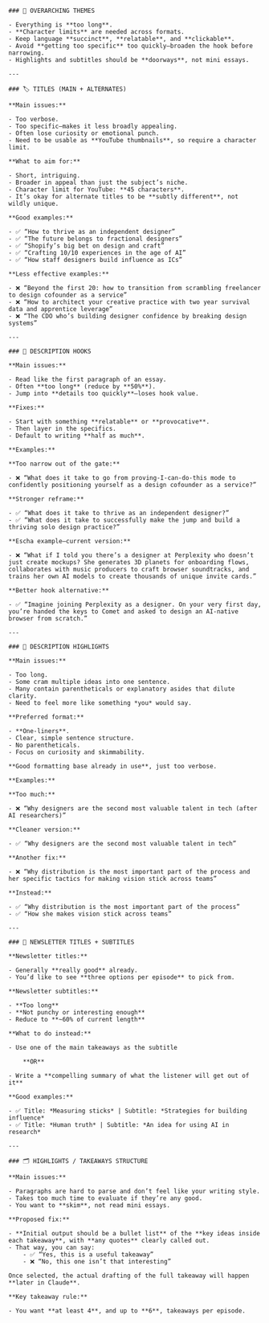 
    
    ### 🎯 OVERARCHING THEMES
    
    - Everything is **too long**.
    - **Character limits** are needed across formats.
    - Keep language **succinct**, **relatable**, and **clickable**.
    - Avoid **getting too specific** too quickly—broaden the hook before narrowing.
    - Highlights and subtitles should be **doorways**, not mini essays.
    
    ---
    
    ### 🏷️ TITLES (MAIN + ALTERNATES)
    
    **Main issues:**
    
    - Too verbose.
    - Too specific—makes it less broadly appealing.
    - Often lose curiosity or emotional punch.
    - Need to be usable as **YouTube thumbnails**, so require a character limit.
    
    **What to aim for:**
    
    - Short, intriguing.
    - Broader in appeal than just the subject’s niche.
    - Character limit for YouTube: **45 characters**.
    - It’s okay for alternate titles to be **subtly different**, not wildly unique.
    
    **Good examples:**
    
    - ✅ “How to thrive as an independent designer”
    - ✅ “The future belongs to fractional designers”
    - ✅ “Shopify’s big bet on design and craft”
    - ✅ “Crafting 10/10 experiences in the age of AI”
    - ✅ “How staff designers build influence as ICs”
    
    **Less effective examples:**
    
    - ❌ “Beyond the first 20: how to transition from scrambling freelancer to design cofounder as a service”
    - ❌ “How to architect your creative practice with two year survival data and apprentice leverage”
    - ❌ “The CDO who’s building designer confidence by breaking design systems”
    
    ---
    
    ### 📌 DESCRIPTION HOOKS
    
    **Main issues:**
    
    - Read like the first paragraph of an essay.
    - Often **too long** (reduce by **50%**).
    - Jump into **details too quickly**—loses hook value.
    
    **Fixes:**
    
    - Start with something **relatable** or **provocative**.
    - Then layer in the specifics.
    - Default to writing **half as much**.
    
    **Examples:**
    
    **Too narrow out of the gate:**
    
    - ❌ “What does it take to go from proving-I-can-do-this mode to confidently positioning yourself as a design cofounder as a service?”
    
    **Stronger reframe:**
    
    - ✅ “What does it take to thrive as an independent designer?”
    - ✅ “What does it take to successfully make the jump and build a thriving solo design practice?”
    
    **Escha example—current version:**
    
    - ❌ “What if I told you there’s a designer at Perplexity who doesn’t just create mockups? She generates 3D planets for onboarding flows, collaborates with music producers to craft browser soundtracks, and trains her own AI models to create thousands of unique invite cards.”
    
    **Better hook alternative:**
    
    - ✅ “Imagine joining Perplexity as a designer. On your very first day, you’re handed the keys to Comet and asked to design an AI-native browser from scratch.”
    
    ---
    
    ### 🔑 DESCRIPTION HIGHLIGHTS
    
    **Main issues:**
    
    - Too long.
    - Some cram multiple ideas into one sentence.
    - Many contain parentheticals or explanatory asides that dilute clarity.
    - Need to feel more like something *you* would say.
    
    **Preferred format:**
    
    - **One-liners**.
    - Clear, simple sentence structure.
    - No parentheticals.
    - Focus on curiosity and skimmability.
    
    **Good formatting base already in use**, just too verbose.
    
    **Examples:**
    
    **Too much:**
    
    - ❌ “Why designers are the second most valuable talent in tech (after AI researchers)”
    
    **Cleaner version:**
    
    - ✅ “Why designers are the second most valuable talent in tech”
    
    **Another fix:**
    
    - ❌ “Why distribution is the most important part of the process and her specific tactics for making vision stick across teams”
    
    **Instead:**
    
    - ✅ “Why distribution is the most important part of the process”
    - ✅ “How she makes vision stick across teams”
    
    ---
    
    ### 📨 NEWSLETTER TITLES + SUBTITLES
    
    **Newsletter titles:**
    
    - Generally **really good** already.
    - You’d like to see **three options per episode** to pick from.
    
    **Newsletter subtitles:**
    
    - **Too long**
    - **Not punchy or interesting enough**
    - Reduce to **~60% of current length**
    
    **What to do instead:**
    
    - Use one of the main takeaways as the subtitle
        
        **OR**
        
    - Write a **compelling summary of what the listener will get out of it**
    
    **Good examples:**
    
    - ✅ Title: *Measuring sticks* | Subtitle: *Strategies for building influence*
    - ✅ Title: *Human truth* | Subtitle: *An idea for using AI in research*
    
    ---
    
    ### 🗂️ HIGHLIGHTS / TAKEAWAYS STRUCTURE
    
    **Main issues:**
    
    - Paragraphs are hard to parse and don’t feel like your writing style.
    - Takes too much time to evaluate if they’re any good.
    - You want to **skim**, not read mini essays.
    
    **Proposed fix:**
    
    - **Initial output should be a bullet list** of the **key ideas inside each takeaway**, with **any quotes** clearly called out.
    - That way, you can say:
        - ✅ “Yes, this is a useful takeaway”
        - ❌ “No, this one isn’t that interesting”
    
    Once selected, the actual drafting of the full takeaway will happen **later in Claude**.
    
    **Key takeaway rule:**
    
    - You want **at least 4**, and up to **6**, takeaways per episode.